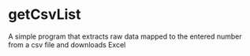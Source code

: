 # getCsvList
A simple program that extracts raw data mapped to the entered number from a csv file and downloads Excel
